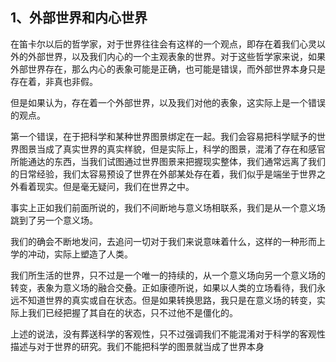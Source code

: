 <h2>1、外部世界和内心世界</h2><p data-pid="kHm6SHnR">在笛卡尔以后的哲学家，对于世界往往会有这样的一个观点，即存在着我们心灵以外的外部世界，以及我们内心的一个主观表象的世界。对于这些哲学家来说，如果外部世界存在，那么内心的表象可能是正确，也可能是错误，而外部世界本身只是存在着，非真也非假。</p><p data-pid="au0GfLoK">但是如果认为，存在着一个外部世界，以及我们对他的表象，这实际上是一个错误的观点。</p><p data-pid="OA7ps5S2">第一个错误，在于把科学和某种世界图景绑定在一起。我们会容易把科学赋予的世界图景当成了真实世界的真实样貌，但是实际上，科学的图景，混淆了存在和感官所能通达的东西，当我们试图通过世界图景来把握现实整体，我们通常远离了我们的日常经验，我们太容易预设了世界在外部某处存在着，我们似乎是端坐于世界之外看着现实。但是毫无疑问，我们在世界之中。</p><p data-pid="DEG0tp6f">事实上正如我们前面所说的，我们不间断地与意义场相联系，我们是从一个意义场跳到了另一个意义场。</p><p data-pid="4cUlIa42">我们的确会不断地发问，去追问一切对于我们来说意味着什么，这样的一种形而上学的冲动，实际上塑造了人类。</p><p data-pid="luhSXIxZ">我们所生活的世界，只不过是一个唯一的持续的，从一个意义场向另一个意义场的转变，表象为意义场的融合交叠。正如康德所说，如果以人类的立场看待，我们永远不知道世界的真实或自在状态。但是如果转换思路，我只是在意义场的转变，实际上我们已经把握了其自在的状态，只不过他不是僵化的。</p><p data-pid="sDkRabXr">上述的说法，没有葬送科学的客观性，只不过强调我们不能混淆对于科学的客观性描述与对于世界的研究。我们不能把科学的图景就当成了世界本身</p><p></p><p></p><p></p><p></p><p></p><p></p>